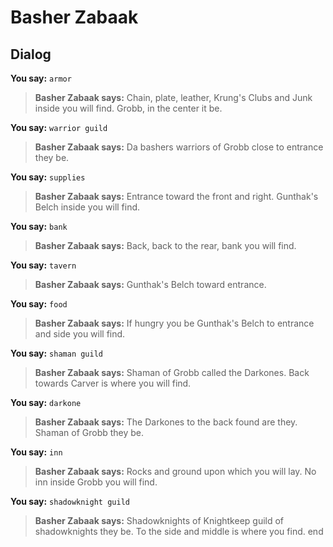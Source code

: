 # Basher Zabaak
## Dialog

**You say:** `armor`



>**Basher Zabaak says:** Chain, plate, leather, Krung's Clubs and Junk inside you will find.  Grobb, in the center it be.

**You say:** `warrior guild`



>**Basher Zabaak says:** Da bashers warriors of Grobb close to entrance they be.

**You say:** `supplies`



>**Basher Zabaak says:** Entrance toward the front and right.  Gunthak's Belch inside you will find.

**You say:** `bank`



>**Basher Zabaak says:** Back, back to the rear, bank you will find.

**You say:** `tavern`



>**Basher Zabaak says:** Gunthak's Belch toward entrance.

**You say:** `food`



>**Basher Zabaak says:** If hungry you be Gunthak's Belch to entrance and side you will find.

**You say:** `shaman guild`



>**Basher Zabaak says:** Shaman of Grobb called the Darkones.  Back towards Carver is where you will find.

**You say:** `darkone`



>**Basher Zabaak says:** The Darkones to the back found are they.  Shaman of Grobb they be.

**You say:** `inn`



>**Basher Zabaak says:** Rocks and ground upon which you will lay.  No inn inside Grobb you will find.

**You say:** `shadowknight guild`



>**Basher Zabaak says:** Shadowknights of Knightkeep guild of shadowknights they be.  To the side and middle is where you find.
end